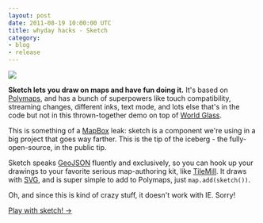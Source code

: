 ```yaml
---
layout: post
date: 2011-08-19 10:00:00 UTC
title: whyday hacks - Sketch
category:
- blog
- release
---
```


<img src='http://farm7.static.flickr.com/6075/6058181994_c66dac5775_z.jpg' />

**Sketch lets you draw on maps and have fun doing it.** It's based on [Polymaps](http://polymaps.org), and has a bunch of
superpowers like touch compatibility, streaming changes, different inks,
text mode, and lots else that's in the code but not in this thrown-together
demo on top of [World Glass](http://mapbox.com/#/tileset/world-glass).

This is something of a [MapBox](http://mapbox.com) leak: sketch is a component
we're using in a big project that goes way farther. This is the tip of the
iceberg - the fully-open-source, in the public tip.

Sketch speaks [GeoJSON](http://geojson.org/) fluently and exclusively, so
you can hook up your drawings to your favorite serious map-authoring kit,
like [TileMill](http://tilemill.com/pages/index.html). It draws with
[SVG](http://www.w3.org/TR/SVG/painting.html), and is super simple to
add to Polymaps, just `map.add(sketch())`.

Oh, and since this is kind of crazy stuff, it doesn't work with IE. Sorry!

<div class='link-block'>
  <a href='http://mapbox.github.com/sketch'>Play with sketch! →</a>
</div>
